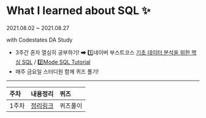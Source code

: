 # What I learned about SQL ✨

2021.08.02 ~ 2021.08.27

 with Codestates DA Study
 
 - 3주간 혼자 열심히 공부하기! ➡ 1️⃣네이버 부스트코스 [기초 데이터 분석을 위한 핵심 SQL](www.boostcourse.org/ds102) / 2️⃣[Mode SQL Tutorial](https://mode.com/sql-tutorial/sql-like/)
 - 매주 금요일 스터디원 함께 퀴즈 풀기!

--- 

|주차|내용정리|퀴즈|
|:------|:------|:------|
|1주차|[정리링크](https://github.com/threegenie/SQL_study/blob/main/1%EC%A3%BC%EC%B0%A8/%EB%82%B4%EC%9A%A9%EC%A0%95%EB%A6%AC.md)|퀴즈풀이|
